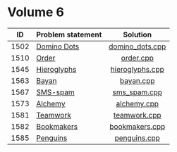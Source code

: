 # Volume 6

|  ID  | Problem statement |      Solution       |
|:----:|:------------------|:-------------------:|
| 1502 | [Domino Dots][]   | [domino_dots.cpp][] |
| 1510 | [Order][]         | [order.cpp][]       |
| 1545 | [Hieroglyphs][]   | [hieroglyphs.cpp][] |
| 1563 | [Bayan][]         | [bayan.cpp][]       |
| 1567 | [SMS-spam][]      | [sms_spam.cpp][]    |
| 1573 | [Alchemy][]       | [alchemy.cpp][]     |
| 1581 | [Teamwork][]      | [teamwork.cpp][]    |
| 1582 | [Bookmakers][]    | [bookmakers.cpp][]  |
| 1585 | [Penguins][]      | [penguins.cpp][]    |

[Domino Dots]: http://acm.timus.ru/problem.aspx?space=1&num=1502
[Order]:       http://acm.timus.ru/problem.aspx?space=1&num=1510
[Hieroglyphs]: http://acm.timus.ru/problem.aspx?space=1&num=1545
[Bayan]:       http://acm.timus.ru/problem.aspx?space=1&num=1563
[SMS-spam]:    http://acm.timus.ru/problem.aspx?space=1&num=1567
[Alchemy]:     http://acm.timus.ru/problem.aspx?space=1&num=1573
[Teamwork]:    http://acm.timus.ru/problem.aspx?space=1&num=1581
[Bookmakers]:  http://acm.timus.ru/problem.aspx?space=1&num=1582
[Penguins]:    http://acm.timus.ru/problem.aspx?space=1&num=1585

[domino_dots.cpp]: domino_dots.cpp
[order.cpp]:       order.cpp
[hieroglyphs.cpp]: hieroglyphs.cpp
[bayan.cpp]:       bayan.cpp
[sms_spam.cpp]:    sms_spam.cpp
[alchemy.cpp]:     alchemy.cpp
[teamwork.cpp]:    teamwork.cpp
[bookmakers.cpp]:  bookmakers.cpp
[penguins.cpp]:    penguins.cpp
